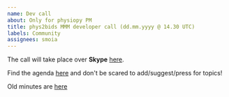 ```yaml
---
name: Dev call
about: Only for physiopy PM
title: phys2bids MMM developer call (dd.mm.yyyy @ 14.30 UTC)
labels: Community
assignees: smoia
---
```


The call will take place over **Skype** [here](https://join.skype.com/Rm4B7R30TG6g).

Find the agenda [here]() and don't be scared to add/suggest/press for topics!

Old minutes are [here](https://drive.google.com/open?id=1zfc-hgRcU1k2XdqKD8v6TGwQX_jeCUea)
